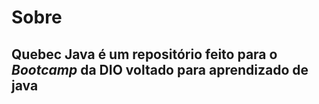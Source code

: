# Sobre

## Quebec Java é um repositório feito para o _Bootcamp_ da **DIO** voltado para aprendizado de java